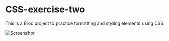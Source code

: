 # CSS-exercise-two
This is a Bloc project to practice formatting and styling elements using CSS.

![Screenshot](https://github.com/saamato/css-exercise-two-fork/blob/master/css-exercise-two.png)
